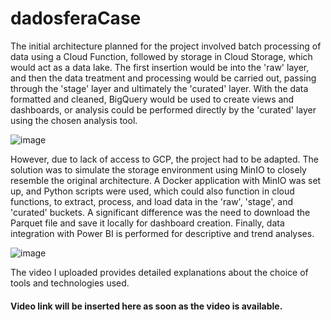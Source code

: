 # dadosferaCase

The initial architecture planned for the project involved batch processing of data using a Cloud Function, followed by storage in Cloud Storage, which would act as a data lake. The first insertion would be into the 'raw' layer, and then the data treatment and processing would be carried out, passing through the 'stage' layer and ultimately the 'curated' layer. With the data formatted and cleaned, BigQuery would be used to create views and dashboards, or analysis could be performed directly by the 'curated' layer using the chosen analysis tool.

![image](https://github.com/user-attachments/assets/5ea67219-14d3-4dc1-a7b4-849b51ef03e8)


However, due to lack of access to GCP, the project had to be adapted. The solution was to simulate the storage environment using MinIO to closely resemble the original architecture. A Docker application with MinIO was set up, and Python scripts were used, which could also function in cloud functions, to extract, process, and load data in the  'raw', 'stage', and 'curated' buckets. A significant difference was the need to download the Parquet file and save it locally for dashboard creation. Finally, data integration with Power BI is performed for descriptive and trend analyses.

![image](https://github.com/user-attachments/assets/756b7654-730e-4afe-b68e-3448ff89a32e)


The video I uploaded provides detailed explanations about the choice of tools and technologies used.
#### Video link will be inserted here as soon as the video is available.
